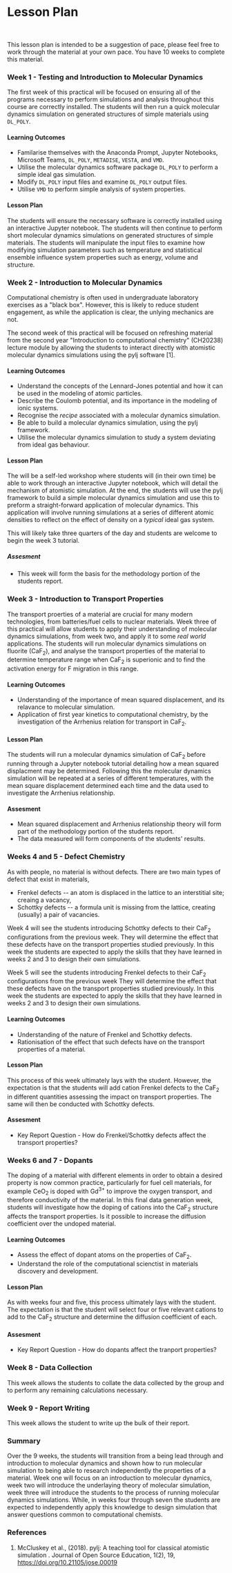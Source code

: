 # Lesson Plan

<br/>

This lesson plan is intended to be a suggestion of pace, please feel free to work through the material at your own pace. 
You have 10 weeks to complete this material. 

### Week 1 - Testing and Introduction to Molecular Dynamics

The first week of this practical will be focused on ensuring all of the programs necessary to perform simulations and analysis throughout this course are correctly installed. The students will then run a quick molecular dynamics simulation on generated structures of simple materials using <code>DL_POLY</code>.

#### Learning Outcomes

- Familarise themselves with the Anaconda Prompt, Jupyter Notebooks, Microsoft Teams, <code>DL_POLY</code>, <code>METADISE</code>, <code>VESTA</code>, and <code>VMD</code>.
- Utilise the molecular dynamics software package <code>DL_POLY</code> to perform a simple ideal gas simulation.
- Modify <code>DL_POLY</code> input files and examine <code>DL_POLY</code> output files.
- Utilise <code>VMD</code> to perform simple analysis of system properties.

#### Lesson Plan

The students will ensure the necessary software is correctly installed using an interactive Jupyter notebook. The students will then continue to perform short molecular dynamics simulations on generated structures of simple materials. The students will manipulate the input files to examine how modifying simulation parameters such as temperature and statistical ensemble influence system properties such as energy, volume and structure.

### Week 2 - Introduction to Molecular Dynamics

Computational chemistry is often used in undergraduate laboratory exercises as a "black box". However, this is likely to reduce student engagement, as while the application is clear, the unlying mechanics are not. 

The second week of this practical will be focused on refreshing material from the second year "Introduction to computational chemistry" (CH20238) lecture module by allowing the students to interact directly with atomistic molecular dynamics simulations using the pylj software [1].

#### Learning Outcomes

- Understand the concepts of the Lennard-Jones potential and how it can be used in the modeling of atomic particles.
- Describe the Coulomb potential, and its importance in the modeling of ionic systems.
- Recognise the *recipe* associated with a molecular dynamics simulation.
- Be able to build a molecular dynamics simulation, using the pylj framework.
- Utilise the molecular dynamics simulation to study a system deviating from ideal gas behaviour.

#### Lesson Plan

The will be a self-led workshop where students will (in their own time) be able to work through an interactive Jupyter notebook, which will detail the mechanism of atomistic simulation. At the end, the students will use the pylj framework to build a simple molecular dynamics simulation and use this to preform a straight-forward application of molecular dynamics. This application will involve running simulations at a series of different atomic densities to reflect on the effect of density on a *typical* ideal gas system.

This will likely take three quarters of the day and students are welcome to begin the week 3 tutorial. 

##### Assesment

- This week will form the basis for the methodology portion of the students report.

### Week 3 - Introduction to Transport Properties

The transport proerties of a material are crucial for many modern technologies, from batteries/fuel cells to nuclear materials. Week three of this practical will allow students to apply their understanding of molecular dynamics simulations, from week two, and apply it to some *real world* applications. The students will run molecular dynamics simulations on fluorite (CaF<sub>2</sub>), and analyse the transport properties of the material to determine temperature range when CaF<sub>2</sub> is superionic and to find the activation energy for F migration in this range.

#### Learning Outcomes

- Understanding of the importance of mean squared displacement, and its relavance to molecular simulation.
- Application of first year kinetics to computational chemistry, by the investigation of the Arrhenius relation for transport in CaF<sub>2</sub>.

#### Lesson Plan

The students will run a molecular dynamics simulation of CaF<sub>2</sub> before running through a Jupyter notebook tutorial detailing how a mean squared displacment may be determined. Following this the molecular dynamics simulation will be repeated at a series of different temperatures, with the mean square displacement determined each time and the data used to investigate the Arrhenius relationship. 

#### Assesment

- Mean squared displacement and Arrhenius relationship theory will form part of the methodology portion of the students report.
- The data measured will form components of the students' results.

### Weeks 4 and 5 - Defect Chemistry

As with people, no material is without defects. There are two main types of defect that exist in materials,
- Frenkel defects -- an atom is displaced in the lattice to an interstitial site; creaing a vacancy,
- Schottky defects -- a formula unit is missing from the lattice, creating (usually) a pair of vacancies.

Week 4 will see the students introducing Schottky defects to their CaF<sub>2</sub> configurations from the previous week. They will determine the effect that these defects have on the transport properties studied previously. In this week the students are expected to apply the skills that they have learned in weeks 2 and 3 to design their own simulations.

Week 5 will see the students introducing Frenkel defects to their CaF<sub>2</sub> configurations from the previous week They will determine the effect that these defects have on the transport properties studied previously. In this week the students are expected to apply the skills that they have learned in weeks 2 and 3 to design their own simulations.

#### Learning Outcomes

- Understanding of the nature of Frenkel and Schottky defects.
- Rationisation of the effect that such defects have on the transport properties of a material.

#### Lesson Plan

This process of this week ultimately lays with the student. However, the expectation is that the students will add cation Frenkel defects to the CaF<sub>2</sub> in different quantities assessing the impact on transport properties. The same will then be conducted with Schottky defects.

#### Assesment

- Key Report Question - How do Frenkel/Schottky defects affect the transport properties?

### Weeks 6 and 7 - Dopants

The doping of a material with different elements in order to obtain a desired property is now common practice, particularly for fuel cell materials, for example CeO<sub>2</sub> is doped with Gd<sup>3+</sup> to improve the oxygen transport, and therefore conductivity of the material. In this final data generation week, students will investigate how the doping of cations into the CaF<sub>2</sub> structure affects the transport properties. Is it possible to increase the diffusion coefficient over the undoped material.

#### Learning Outcomes

- Assess the effect of dopant atoms on the properties of CaF<sub>2</sub>.
- Understand the role of the computational scienctist in materials discovery and development.

#### Lesson Plan

As with weeks four and five, this process ultimately lays with the student. The expectation is that the student will select four or five relevant cations to add to the CaF<sub>2</sub> structure and determine the diffusion coefficient of each.

#### Assesment

- Key Report Question - How do dopants affect the tranport properties?   


### Week 8 - Data Collection

This week allows the students to collate the data collected by the group and to perform any remaining calculations necessary. 

### Week 9 - Report Writing

This week allows the student to write up the bulk of their report.

### Summary

Over the 9 weeks, the students will transition from a being lead through and introduction to molecular dynamics and shown how to run molecular simulation to being able to research independently the properties of a material. Week one will focus on an introduction to molecular dynamics, week two will introduce the underlaying theory of molecular simulation, week three will introduce the students to the process of running molecular dynamics simulations. While, in weeks four through seven the students are expected to independently apply this knowledge to design simulation that answer questions common to computational chemists.

### References

1. McCluskey et al., (2018). pylj: A teaching tool for classical atomistic simulation . Journal of Open Source Education, 1(2), 19, https://doi.org/10.21105/jose.00019
